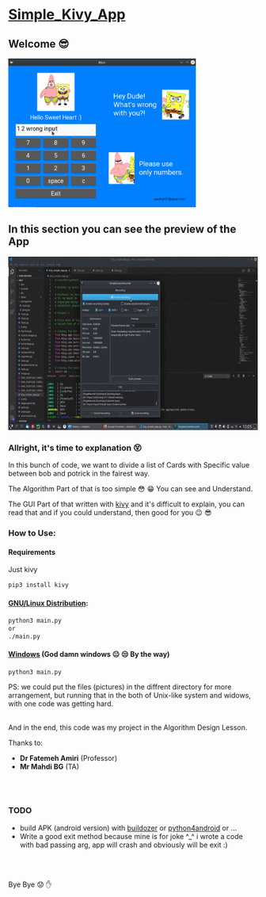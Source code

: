 # [Simple_Kivy_App](https://github.com/arashph17/kivy_simple_app)
## Welcome :sunglasses:

<img src="demo.png" alt="a demo pic of app" height="300">

## In this section you can see the preview of the App

<img src="demo.gif" height="350">

### Allright, it's time to explanation :dizzy_face:

In this bunch of code, we want to divide a list of Cards with Specific value between bob and potrick in the fairest way.

The Algorithm Part of that is too simple :flushed: :grin: You can see and Understand.

The GUI Part of that written with [kivy](https://kivy.org/#home) and it's difficult to explain, you can read that and if you could understand, then good for you :wink: :sunglasses:
<br />
### How to Use:
#### Requirements
Just kivy
```bash
pip3 install kivy
```
#### [GNU/Linux Distribution](https://www.gnu.org/gnu/linux-and-gnu.en.html):

```
python3 main.py
or
./main.py
```

#### [Windows](https://stallman.org/microsoft.html) (God damn windows :neutral_face: :unamused: By the way)
```
python3 main.py
```

PS: we could put the files (pictures) in the diffrent directory for more arrangement, but running that in the both of Unix-like system and widows, with one code was getting hard.
<br />
<br />

And in the end, this code was my project in the Algorithm Design Lesson.

Thanks to: <br />
- **Dr Fatemeh Amiri** (Professor) <br />
- **Mr Mahdi BG** (TA)
 
<br />
<br />

### TODO
- build APK (android version) with [buildozer](https://buildozer.readthedocs.io/en/latest/) or [python4android](https://python-for-android.readthedocs.io/en/latest/) or ... <br />
- Write a good exit method because mine is for joke ^_^ i wrote a code with bad passing arg, app will crash and obviously will be exit :)
<br />
<br />

Bye Bye :worried: :hand:

<br />
<br />
